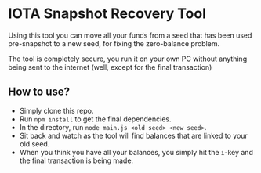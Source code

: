 # IOTA Snapshot Recovery Tool

Using this tool you can move all your funds from a seed that has been used pre-snapshot to a new seed, for fixing the zero-balance problem.

The tool is completely secure, you run it on your own PC without anything being sent to the internet (well, except for the final transaction)

## How to use?

- Simply clone this repo.
- Run `npm install` to get the final dependencies.
- In the directory, run `node main.js <old seed> <new seed>`.
- Sit back and watch as the tool will find balances that are linked to your old seed.
- When you think you have all your balances, you simply hit the `i`-key and the final transaction is being made.
